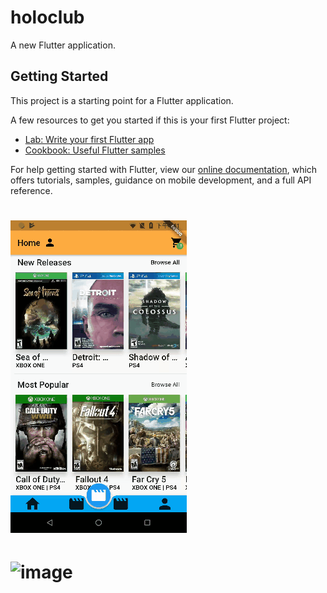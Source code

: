 # holoclub

A new Flutter application.

## Getting Started

This project is a starting point for a Flutter application.

A few resources to get you started if this is your first Flutter project:

- [Lab: Write your first Flutter app](https://flutter.io/docs/get-started/codelab)
- [Cookbook: Useful Flutter samples](https://flutter.io/docs/cookbook)

For help getting started with Flutter, view our 
[online documentation](https://flutter.io/docs), which offers tutorials, 
samples, guidance on mobile development, and a full API reference.

![image](https://github.com/byron-xie/flutterMovie/blob/master/holoclub/demo_one.gif?raw=true)
==

![image](https://github.com/byron-xie/flutterMovie/blob/master/holoclub/demo.gif?raw=true)
==
